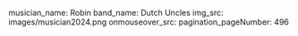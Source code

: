 musician_name: Robin
band_name: Dutch Uncles
img_src: images/musician2024.png
onmouseover_src: 
pagination_pageNumber: 496
